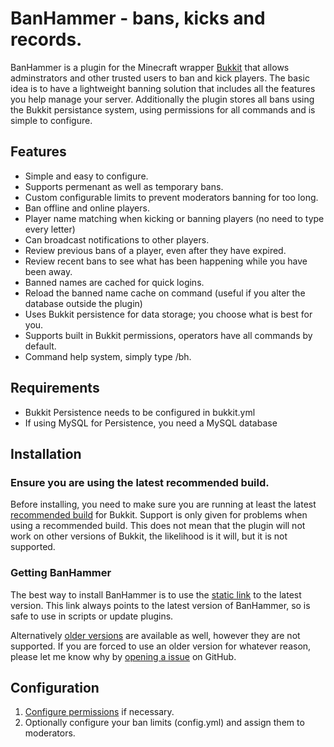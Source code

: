 BanHammer - bans, kicks and records.
====================================

BanHammer is a plugin for the Minecraft wrapper [Bukkit](http://bukkit.org/) that allows adminstrators and other trusted users to ban and kick players. The basic idea is to have a lightweight banning solution that includes all the features you help manage your server. Additionally the plugin stores all bans using the Bukkit persistance system, using permissions for all commands and is simple to configure.

## Features

- Simple and easy to configure.
- Supports permenant as well as temporary bans.
- Custom configurable limits to prevent moderators banning for too long.
- Ban offline and online players.
- Player name matching when kicking or banning players (no need to type every letter)
- Can broadcast notifications to other players.
- Review previous bans of a player, even after they have expired.
- Review recent bans to see what has been happening while you have been away.
- Banned names are cached for quick logins.
- Reload the banned name cache on command (useful if you alter the database outside the plugin)
- Uses Bukkit persistence for data storage; you choose what is best for you.
- Supports built in Bukkit permissions, operators have all commands by default.
- Command help system, simply type /bh.

## Requirements

- Bukkit Persistence needs to be configured in bukkit.yml
- If using MySQL for Persistence, you need a MySQL database

## Installation

### Ensure you are using the latest recommended build.

Before installing, you need to make sure you are running at least the latest [recommended build](http://ci.bukkit.org/job/dev-CraftBukkit/Recommended/) for Bukkit. Support is only given for problems when using a recommended build. This does not mean that the plugin will not work on other versions of Bukkit, the likelihood is it will, but it is not supported.

### Getting BanHammer

The best way to install BanHammer is to use the [static link](http://downloads.james.richardson.name/public/binaries/banhammer/BanHammer.jar) to the latest version. This link always points to the latest version of BanHammer, so is safe to use in scripts or update plugins.
    
Alternatively [older versions](http://downloads.james.richardson.name/public/binaries/banhammer/) are available as well, however they are not supported. If you are forced to use an older version for whatever reason, please let me know why by [opening a issue](https://github.com/grandwazir/BanHammer/issues/new) on GitHub.

## Configuration

1. [Configure permissions](https://github.com/grandwazir/BanHammer/wiki/permissions) if necessary.
2. Optionally configure your ban limits (config.yml) and assign them to moderators.



